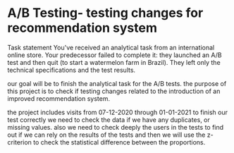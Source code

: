 # A/B Testing- testing changes for recommendation system

Task statement
You've received an analytical task from an international online store. Your predecessor failed to complete it: they launched an A/B test and then quit (to start a watermelon farm in Brazil). They left only the technical specifications and the test results.

our goal will be to finish the analytical task for the A/B tests.
the purpose of this project is to check if testing changes related to the introduction of an improved recommendation system.

the project includes visits from 07-12-2020 through 01-01-2021
to finish our test correctly we need to check the data if we have any duplicates, or missing values.
also we need to check deeply the users in the tests to find out if we can rely on the results of the tests
and then we will use the z-criterion to check the statistical difference between the proportions.
